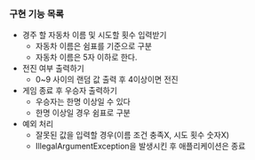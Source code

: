 ### 구현 기능 목록

- 경주 할 자동차 이름 및 시도할 횟수 입력받기
    - 자동차 이름은 쉼표를 기준으로 구분
    - 자동차 이름은 5자 이하로 한다.
- 전진 여부 출력하기
    - 0~9 사이의 랜덤 값 출력 후 4이상이면 전진
- 게임 종료 후 우승자 출력하기
    - 우승자는 한명 이상일 수 있다
    - 한명 이상일 경우 쉼표로 구분
- 예외 처리
    - 잘못된 값을 입력할 경우(이름 조건 충족X, 시도 횟수 숫자X)
    - IllegalArgumentException을 발생시킨 후 애플리케이션은 종료
